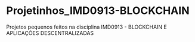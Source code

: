 # Projetinhos_IMD0913-BLOCKCHAIN
Projetos pequenos feitos na disciplina IMD0913 - BLOCKCHAIN E APLICAÇÕES DESCENTRALIZADAS
